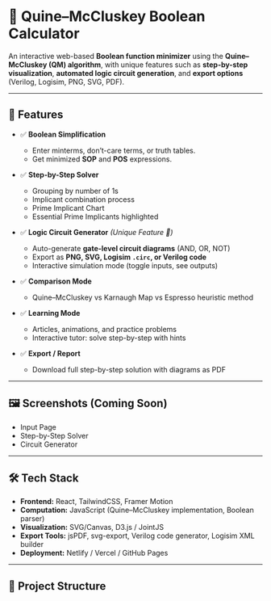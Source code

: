 # 🔢 Quine–McCluskey Boolean Calculator

An interactive web-based **Boolean function minimizer** using the **Quine–McCluskey (QM) algorithm**, with unique features such as **step-by-step visualization**, **automated logic circuit generation**, and **export options** (Verilog, Logisim, PNG, SVG, PDF).

---

## 🚀 Features

- ✅ **Boolean Simplification**
  - Enter minterms, don’t-care terms, or truth tables.
  - Get minimized **SOP** and **POS** expressions.

- ✅ **Step-by-Step Solver**
  - Grouping by number of 1s
  - Implicant combination process
  - Prime Implicant Chart
  - Essential Prime Implicants highlighted

- ✅ **Logic Circuit Generator** *(Unique Feature 🎉)*
  - Auto-generate **gate-level circuit diagrams** (AND, OR, NOT)
  - Export as **PNG, SVG, Logisim `.circ`, or Verilog code**
  - Interactive simulation mode (toggle inputs, see outputs)

- ✅ **Comparison Mode**
  - Quine–McCluskey vs Karnaugh Map vs Espresso heuristic method

- ✅ **Learning Mode**
  - Articles, animations, and practice problems
  - Interactive tutor: solve step-by-step with hints

- ✅ **Export / Report**
  - Download full step-by-step solution with diagrams as PDF

---

## 🖼️ Screenshots (Coming Soon)

- Input Page  
- Step-by-Step Solver  
- Circuit Generator  

---

## 🛠️ Tech Stack

- **Frontend:** React, TailwindCSS, Framer Motion  
- **Computation:** JavaScript (Quine–McCluskey implementation, Boolean parser)  
- **Visualization:** SVG/Canvas, D3.js / JointJS  
- **Export Tools:** jsPDF, svg-export, Verilog code generator, Logisim XML builder  
- **Deployment:** Netlify / Vercel / GitHub Pages  

---

## 📂 Project Structure

